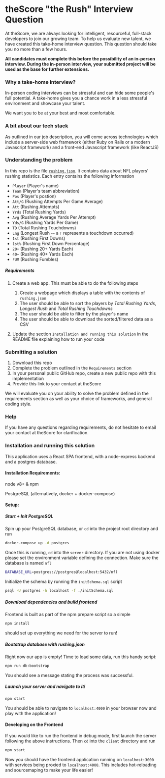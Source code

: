 # theScore "the Rush" Interview Question
At theScore, we are always looking for intelligent, resourceful, full-stack developers to join our growing team. To help us evaluate new talent, we have created this take-home interview question. This question should take you no more than a few hours.

**All candidates must complete this before the possibility of an in-person interview. During the in-person interview, your submitted project will be used as the base for further extensions.**

### Why a take-home interview?
In-person coding interviews can be stressful and can hide some people's full potential. A take-home gives you a chance work in a less stressful environment and showcase your talent.

We want you to be at your best and most comfortable.

### A bit about our tech stack
As outlined in our job description, you will come across technologies which include a server-side web framework (either Ruby on Rails or a modern Javascript framework) and a front-end Javascript framework (like ReactJS)

### Understanding the problem
In this repo is the file [`rushing.json`](/rushing.json). It contains data about NFL players' rushing statistics. Each entry contains the following information
* `Player` (Player's name)
* `Team` (Player's team abbreviation)
* `Pos` (Player's postion)
* `Att/G` (Rushing Attempts Per Game Average)
* `Att` (Rushing Attempts)
* `Yrds` (Total Rushing Yards)
* `Avg` (Rushing Average Yards Per Attempt)
* `Yds/G` (Rushing Yards Per Game)
* `TD` (Total Rushing Touchdowns)
* `Lng` (Longest Rush -- a `T` represents a touchdown occurred)
* `1st` (Rushing First Downs)
* `1st%` (Rushing First Down Percentage)
* `20+` (Rushing 20+ Yards Each)
* `40+` (Rushing 40+ Yards Each)
* `FUM` (Rushing Fumbles)

##### Requirements
1. Create a web app. This must be able to do the following steps
    1. Create a webpage which displays a table with the contents of `rushing.json`
    2. The user should be able to sort the players by _Total Rushing Yards_, _Longest Rush_ and _Total Rushing Touchdowns_
    3. The user should be able to filter by the player's name
    4. The user should be able to download the sorted/filtered data as a CSV

2. Update the section `Installation and running this solution` in the README file explaining how to run your code

### Submitting a solution
1. Download this repo
2. Complete the problem outlined in the `Requirements` section
3. In your personal public GitHub repo, create a new public repo with this implementation
4. Provide this link to your contact at theScore

We will evaluate you on your ability to solve the problem defined in the requirements section as well as your choice of frameworks, and general coding style.

### Help
If you have any questions regarding requirements, do not hesitate to email your contact at theScore for clarification.

### Installation and running this solution
This application uses a React SPA frontend, with a node-express backend and a postgres database.

#### Installation Requirements:

node v8+ & npm

PostgreSQL (alternatively, docker + docker-compose)

#### Setup:
##### Start + Init PostgreSQL
Spin up your PostgreSQL database, or `cd` into the project root directory and run
```bash
docker-compose up -d postgres
```

Once this is running, `cd` into the `server` directory. If you are not using docker please set the environment variable defining the connection. Make sure the database is named `nfl`
```bash
DATABASE_URL=postgres://postgres@localhost:5432/nfl
```

Initialize the schema by running the `initSchema.sql` script
```bash
psql -U postgres -h localhost -f ./initSchema.sql
```

##### Download dependencies and build frontend
Frontend is built as part of the npm prepare script so a simple
```bash
npm install
```
should set up everything we need for the server to run!

##### Bootstrap database with rushing.json
Right now our app is empty! Time to load some data, run this handy script:
```bash
npm run db:bootstrap
```
You should see a message stating the process was successful.

##### Launch your server and navigate to it!
```bash
npm start
```
You should be able to navigate to `localhost:4000` in your browser now and play with the application!

#### Developing on the Frontend
If you would like to run the frontend in debug mode, first launch the server following the above instructions. Then `cd` into the `client` directory and run
```bash
npm start
```

Now you should have the frontend application running on `localhost:3000` with services being proxied to ```localhost:4000```. This includes hot-reloading and sourcemaping to make your life easier!
